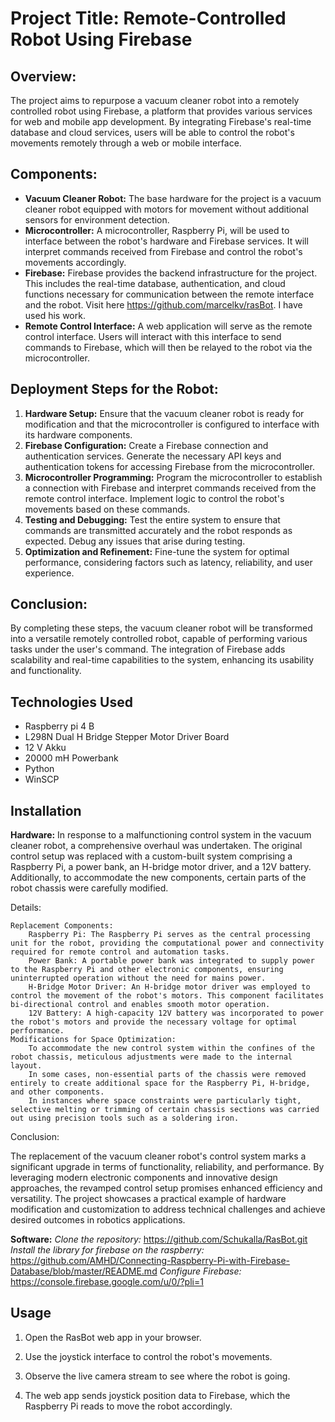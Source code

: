 # Project Title: Remote-Controlled Robot Using Firebase

## Overview:
The project aims to repurpose a vacuum cleaner robot into a remotely controlled robot using Firebase, a platform that provides various services for web and mobile app development. By integrating Firebase's real-time database and cloud services, users will be able to control the robot's movements remotely through a web or mobile interface.

## Components:
- **Vacuum Cleaner Robot:** The base hardware for the project is a vacuum cleaner robot equipped with motors for movement without additional sensors for environment detection.
- **Microcontroller:** A microcontroller, Raspberry Pi, will be used to interface between the robot's hardware and Firebase services. It will interpret commands received from Firebase and control the robot's movements accordingly.
- **Firebase:** Firebase provides the backend infrastructure for the project. This includes the real-time database, authentication, and cloud functions necessary for communication between the remote interface and the robot. Visit here https://github.com/marcelkv/rasBot. I have used his work.
- **Remote Control Interface:** A web application will serve as the remote control interface. Users will interact with this interface to send commands to Firebase, which will then be relayed to the robot via the microcontroller.

## Deployment Steps for the Robot:
1. **Hardware Setup:** Ensure that the vacuum cleaner robot is ready for modification and that the microcontroller is configured to interface with its hardware components.
2. **Firebase Configuration:** Create a Firebase connection and authentication services. Generate the necessary API keys and authentication tokens for accessing Firebase from the microcontroller.
3. **Microcontroller Programming:** Program the microcontroller to establish a connection with Firebase and interpret commands received from the remote control interface. Implement logic to control the robot's movements based on these commands.
4. **Testing and Debugging:** Test the entire system to ensure that commands are transmitted accurately and the robot responds as expected. Debug any issues that arise during testing.
5. **Optimization and Refinement:** Fine-tune the system for optimal performance, considering factors such as latency, reliability, and user experience.

## Conclusion:
By completing these steps, the vacuum cleaner robot will be transformed into a versatile remotely controlled robot, capable of performing various tasks under the user's command. The integration of Firebase adds scalability and real-time capabilities to the system, enhancing its usability and functionality.

## Technologies Used

- Raspberry pi 4 B
- L298N Dual H Bridge Stepper Motor Driver Board
- 12 V Akku
- 20000 mH Powerbank
- Python
- WinSCP

## Installation
**Hardware:**
In response to a malfunctioning control system in the vacuum cleaner robot, a comprehensive overhaul was undertaken. The original control setup was replaced with a custom-built system comprising a Raspberry Pi, a power bank, an H-bridge motor driver, and a 12V battery. Additionally, to accommodate the new components, certain parts of the robot chassis were carefully modified.

Details:

    Replacement Components:
        Raspberry Pi: The Raspberry Pi serves as the central processing unit for the robot, providing the computational power and connectivity required for remote control and automation tasks.
        Power Bank: A portable power bank was integrated to supply power to the Raspberry Pi and other electronic components, ensuring uninterrupted operation without the need for mains power.
        H-Bridge Motor Driver: An H-bridge motor driver was employed to control the movement of the robot's motors. This component facilitates bi-directional control and enables smooth motor operation.
        12V Battery: A high-capacity 12V battery was incorporated to power the robot's motors and provide the necessary voltage for optimal performance.
    Modifications for Space Optimization:
        To accommodate the new control system within the confines of the robot chassis, meticulous adjustments were made to the internal layout.
        In some cases, non-essential parts of the chassis were removed entirely to create additional space for the Raspberry Pi, H-bridge, and other components.
        In instances where space constraints were particularly tight, selective melting or trimming of certain chassis sections was carried out using precision tools such as a soldering iron.

Conclusion:

The replacement of the vacuum cleaner robot's control system marks a significant upgrade in terms of functionality, reliability, and performance. By leveraging modern electronic components and innovative design approaches, the revamped control setup promises enhanced efficiency and versatility. The project showcases a practical example of hardware modification and customization to address technical challenges and achieve desired outcomes in robotics applications.

**Software:**
*Clone the repository:* https://github.com/Schukalla/RasBot.git
*Install the library for firebase on the raspberry:* https://github.com/AMHD/Connecting-Raspberry-Pi-with-Firebase-Database/blob/master/README.md
*Configure Firebase:* https://console.firebase.google.com/u/0/?pli=1




## Usage

1. Open the RasBot web app in your browser.

2. Use the joystick interface to control the robot's movements.

3. Observe the live camera stream to see where the robot is going.

4. The web app sends joystick position data to Firebase, which the Raspberry Pi reads to move the robot accordingly.

